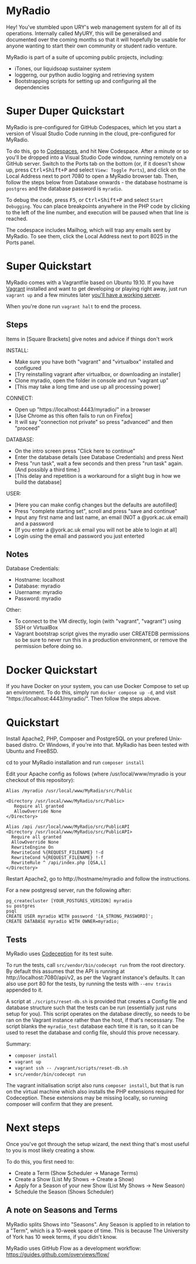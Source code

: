 MyRadio
=======

Hey! You've stumbled upon URY's web management system for all of its operations.
Internally called MyURY, this will be generalised and documented over the
coming months so that it will hopefully be usable for anyone wanting to start
their own community or student radio venture.

MyRadio is part of a suite of upcoming public projects, including:
- iTones, our liquidsoap sustainer system
- loggerng, our python audio logging and retrieving system
- Bootstrapping scripts for setting up and configuring all the dependencies

Super Duper Quickstart
==========

MyRadio is pre-configured for GitHub Codespaces, which let you start a version of
Visual Studio Code running in the cloud, pre-configured for MyRadio.

To do this, go to [Codespaces](https://github.com/UniversityRadioYork/MyRadio/codespaces),
and hit New Codespace. After a minute or so you'll be dropped into a Visual Studio
Code window, running remotely on a GitHub server. Switch to the Ports tab on the bottom (or,
if it doesn't show up, press <kbd>Ctrl+Shift+P</kbd> and select `View: Toggle Ports`),
and click on the Local Address next to port 7080 to open a MyRadio browser tab. Then,
follow the steps below from Database onwards - the database hostname is `postgres` and
the database password is `myradio`.

To debug the code, press <kbd>F5</kbd>, or <kbd>Ctrl+Shift+P</kbd> and select `Start Debugging`.
You can place breakpoints anywhere in the PHP code by clicking to the left of the line number, and
execution will be paused when that line is reached.

The codespace includes Mailhog, which will trap any emails sent by MyRadio. To see them,
click the Local Address next to port 8025 in the Ports panel.

Super Quickstart
==========
MyRadio comes with a Vagrantfile based on Ubuntu 19.10.
If you have [Vagrant](https://www.vagrantup.com) installed and want to get
developing or playing right away, just run `vagrant up` and a few minutes
later [you'll have a working server](https://localhost:4443/myradio/).

When you're done run `vagrant halt` to end the process.

Steps
-----
Items in [Square Brackets] give notes and advice if things don't work

INSTALL:
 - Make sure you have both "vagrant" and "virtualbox" installed and configured
 - [Try reinstalling vagrant after virtualbox, or downloading an installer]
 - Clone myradio, open the folder in console and run "vagrant up"
 - [This may take a long time and use up all processing power]

CONNECT:
 - Open up "https://localhost:4443/myradio/" in a browser
 - [Use Chrome as this often fails to run on Firefox]
 - It will say "connection not private" so press "advanced" and then "proceed"

DATABASE:
 - On the intro screen press "Click here to continue"
 - Enter the database details (see Database Credentials) and press Next
 - Press "run task", wait a few seconds and then press "run task" again. (And possibly a third time.)
 - [This delay and repetition is a workaround for a slight bug in how we build the database]
 
USER:
 - [Here you can make config changes but the defaults are autofilled]
 - Press "complete starting set", scroll and press "save and continue"
 - Input any first name and last name, an email (NOT a @york.ac.uk email) and a password
 - [If you enter a @york.ac.uk email you will not be able to login at all]
 - Login using the email and password you just enterted

Notes
-----
Database Credentials:
 - Hostname: localhost
 - Database: myradio
 - Username: myradio
 - Password: myradio

Other:
 - To connect to the VM directly, login (with "vagrant", "vagrant") using SSH or VirtualBox
 - Vagrant bootstrap script gives the myradio user CREATEDB permissions so be sure to never run this in a production environment, or remove the permission before doing so.

Docker Quickstart
==========

If you have Docker on your system, you can use Docker Compose to set up an environment.
To do this, simply run `docker compose up -d`, and visit "https://localhost:4443/myradio/".
Then follow the steps above.

Quickstart
==========
Install Apache2, PHP, Composer and PostgreSQL on your prefered Unix-based
distro. Or Windows, if you're into that. MyRadio has been tested with Ubuntu and
FreeBSD.

cd to your MyRadio installation and run `composer install`

Edit your Apache config as follows (where /usr/local/www/myradio is your
checkout of this repository):

```
Alias /myradio /usr/local/www/MyRadio/src/Public

<Directory /usr/local/www/MyRadio/src/Public>
   Require all granted
   AllowOverride None
</Directory>

Alias /api /usr/local/www/MyRadio/src/PublicAPI
<Directory /usr/local/www/MyRadio/src/PublicAPI>
  Require all granted
  AllowOverride None
  RewriteEngine On
  RewriteCond %{REQUEST_FILENAME} !-d
  RewriteCond %{REQUEST_FILENAME} !-f
  RewriteRule ^ /api/index.php [QSA,L]
</Directory>

```

Restart Apache2, go to http://hostname/myradio and follow the instructions.

For a new postgresql server, run the following after:
```
pg_createcluster [YOUR_POSTGRES_VERSION] myradio
su postgres
psql
CREATE USER myradio WITH password '[A_STRONG_PASSWORD]';
CREATE DATABASE myradio WITH OWNER=myradio;
```

Tests
-----
MyRadio uses [Codeception](http://codeception.com/quickstart) for its test
suite.

To run the tests, call `src/vendor/bin/codecept run` from the root directory.
By default this assumes that the API is running at http://localhost:7080/api/v2,
as per the Vagrant instance's defaults. It can also use port 80 for the tests,
by running the tests with `--env travis` appended to it.

A script at `./scripts/reset-db.sh` is provided that creates a Config file and
database structure such that the tests can be run (essentially just runs setup
for you). This script operates on the database directly, so needs to be ran on
the Vagrant instance rather than the host, if that's necesssary. The script
blanks the `myradio_test` database each time it is ran, so it can be used to
reset the database and config file, should this prove necessary.

Summary:
* `composer install`
* `vagrant up`
* `vagrant ssh -- /vagrant/scripts/reset-db.sh`
* `src/vendor/bin/codecept run`

The vagrant initialisation script also runs `composer install`, but that is run
on the virtual machine which also installs the PHP extensions required for
Codeception. These extensions may be missing locally, so running composer will
confirm that they are present.

Next steps
==========
Once you've got through the setup wizard, the next thing that's most useful to
you is most likely creating a show.

To do this, you first need to:
- Create a Term (Show Scheduler -> Manage Terms)
- Create a Show (List My Shows -> Create a Show)
- Apply for a Season of your new Show (List My Shows -> New Season)
- Schedule the Season (Shows Scheduler)

A note on Seasons and Terms
---------------------------
MyRadio splits Shows into "Seasons". Any Season is applied to in relation to a
"Term", which is a 10-week space of time. This is because The University of
York has 10 week terms, if you didn't know.


MyRadio uses GitHub Flow as a development workflow:
https://guides.github.com/overviews/flow/
